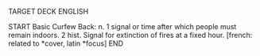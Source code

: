 TARGET DECK
ENGLISH

START
Basic
Curfew
Back: n. 1 signal or time after which people must remain indoors. 2 hist. Signal for extinction of fires at a fixed hour. [french: related to *cover, latin *focus]
END
